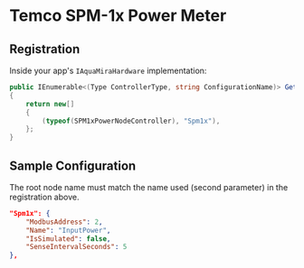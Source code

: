 ﻿# Temco SPM-1x Power Meter

## Registration

Inside your app's `IAquaMiraHardware` implementation:

```csharp
public IEnumerable<(Type ControllerType, string ConfigurationName)> GetAvailableSensingNodeControllers()
{
    return new[]
    {
        (typeof(SPM1xPowerNodeController), "Spm1x"),
    };
}
```

## Sample Configuration

The root node name must match the name used (second parameter) in the registration above.

```json
"Spm1x": {
    "ModbusAddress": 2,
    "Name": "InputPower",
    "IsSimulated": false,
    "SenseIntervalSeconds": 5
},
```